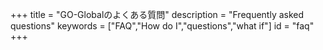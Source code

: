 +++
title = "GO-Globalのよくある質問"
description = "Frequently asked questions"
keywords = ["FAQ","How do I","questions","what if"]
id = "faq"
+++

